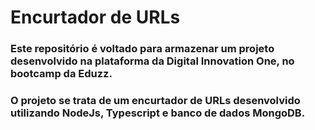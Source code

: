 # Encurtador de URLs

### Este repositório é voltado para armazenar um projeto desenvolvido na plataforma da Digital Innovation One, no bootcamp da Eduzz.

### O projeto se trata de um encurtador de URLs desenvolvido utilizando NodeJs, Typescript e banco de dados MongoDB.